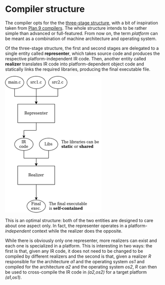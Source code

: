 # Compiler structure

The compiler opts for the the [three-stage structure](https://en.wikipedia.org/wiki/Compiler#Three-stage_compiler_structure), with a bit of inspiration taken from [Plan 9 compilers](http://doc.cat-v.org/plan_9/4th_edition/papers/compiler). The whole structure intends to be rather simple than advanced or full-featured. From now on, the term *platform* can be meant as a combination of machine architecture and operating system.

Of the three-stage structure, the first and second stages are delegated to a single entity called **representer**, which takes source code and produces the respective platform-independent IR code. Then, another entity called **realizer** translates IR code into platform-dependent object code and statically links the required libraries, producing the final executable file.

![](img/general_structure_repr_real.png)

This is an optimal structure: both of the two entities are designed to care about one aspect only. In fact, the representer operates in a platform-*independent* context while the realizer does the opposite.

While there is obviously only one representer, more realizers can exist and each one is specialized in a platform. This is interesting in two ways: the first is that, given any IR code, it does not need to be changed to be compiled by different realizers and the second is that, given a realizer *R* responsible for the architecture *a1* and the operating system *os1* and compiled for the architecture *a2* and the operating system *os2*, *R* can then be used to cross-compile the IR code in *(a2,os2)* for a target platform *(a1,os1)*.

